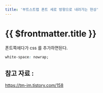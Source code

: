 ```yaml
---
title: '부트스트랩 폰트 세로 방향으로 내려가는 현상'
---
```


# {{ $frontmatter.title }}


폰트쪽에다가 css 를 추가하면된다.

```css
white-space: nowrap;
```


## 참고 자료 : 

https://tm-im.tistory.com/158